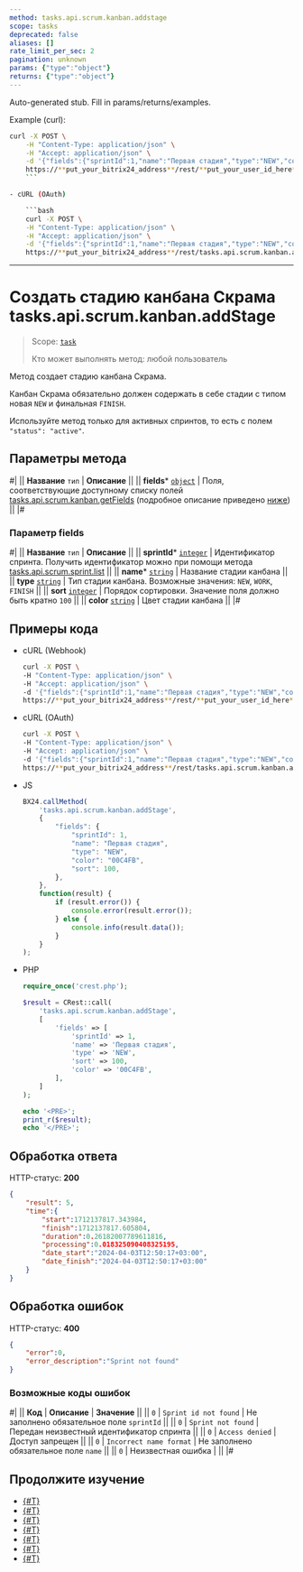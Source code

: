 ```yaml
---
method: tasks.api.scrum.kanban.addstage
scope: tasks
deprecated: false
aliases: []
rate_limit_per_sec: 2
pagination: unknown
params: {"type":"object"}
returns: {"type":"object"}
---
```


Auto-generated stub. Fill in params/returns/examples.

Example (curl):

```bash
curl -X POST \
    -H "Content-Type: application/json" \
    -H "Accept: application/json" \
    -d '{"fields":{"sprintId":1,"name":"Первая стадия","type":"NEW","color":"00C4FB","sort":100}}' \
    https://**put_your_bitrix24_address**/rest/**put_your_user_id_here**/**put_your_webhook_here**/tasks.api.scrum.kanban.addStage
    ```

- cURL (OAuth)

    ```bash
    curl -X POST \
    -H "Content-Type: application/json" \
    -H "Accept: application/json" \
    -d '{"fields":{"sprintId":1,"name":"Первая стадия","type":"NEW","color":"00C4FB","sort":100},"auth":"**put_access_token_here**"}' \
    https://**put_your_bitrix24_address**/rest/tasks.api.scrum.kanban.addStage
```

---

# Создать стадию канбана Скрама tasks.api.scrum.kanban.addStage

> Scope: [`task`](../../../scopes/permissions.md)
>
> Кто может выполнять метод: любой пользователь

Метод создает стадию канбана Скрама.

Канбан Скрама обязательно должен содержать в себе стадии с типом новая `NEW` и финальная `FINISH`.

Используйте метод только для активных спринтов, то есть с полем `"status": "active"`.

## Параметры метода



#|
|| **Название**
`тип` | **Описание** ||
|| **fields***
[`object`](../../../data-types.md) | Поля, соответствующие доступному списку полей [tasks.api.scrum.kanban.getFields](./tasks-api-scrum-kanban-get-fields.md) (подробное описание приведено [ниже](#parametr-fields)) ||
|#

### Параметр fields



#|
|| **Название**
`тип` | **Описание** ||
|| **sprintId***
[`integer`](../../../data-types.md) | Идентификатор спринта. Получить идентификатор можно при помощи метода [tasks.api.scrum.sprint.list](../sprint/tasks-api-scrum-sprint-list.md) ||
|| **name***
[`string`](../../../data-types.md) | Название стадии канбана ||
|| **type**
[`string`](../../../data-types.md) | Тип стадии канбана. Возможные значения: `NEW`, `WORK`, `FINISH` ||
|| **sort**
[`integer`](../../../data-types.md) | Порядок сортировки. Значение поля должно быть кратно `100` ||
|| **color**
[`string`](../../../data-types.md) | Цвет стадии канбана ||
|#

## Примеры кода





- cURL (Webhook)

    ```bash
    curl -X POST \
    -H "Content-Type: application/json" \
    -H "Accept: application/json" \
    -d '{"fields":{"sprintId":1,"name":"Первая стадия","type":"NEW","color":"00C4FB","sort":100}}' \
    https://**put_your_bitrix24_address**/rest/**put_your_user_id_here**/**put_your_webhook_here**/tasks.api.scrum.kanban.addStage
    ```

- cURL (OAuth)

    ```bash
    curl -X POST \
    -H "Content-Type: application/json" \
    -H "Accept: application/json" \
    -d '{"fields":{"sprintId":1,"name":"Первая стадия","type":"NEW","color":"00C4FB","sort":100},"auth":"**put_access_token_here**"}' \
    https://**put_your_bitrix24_address**/rest/tasks.api.scrum.kanban.addStage
    ```

- JS

    ```js
    BX24.callMethod(
        'tasks.api.scrum.kanban.addStage',
        {
            "fields": {
                "sprintId": 1,
                "name": "Первая стадия",
                "type": "NEW",
                "color": "00C4FB",
                "sort": 100,
            },
        },
        function(result) {
            if (result.error()) {
                console.error(result.error());
            } else {
                console.info(result.data());
            }
        }
    );
    ```

- PHP

    ```php
    require_once('crest.php');

    $result = CRest::call(
        'tasks.api.scrum.kanban.addStage',
        [
            'fields' => [
                'sprintId' => 1,
                'name' => 'Первая стадия',
                'type' => 'NEW',
                'sort' => 100,
                'color' => '00C4FB',
            ],
        ]
    );

    echo '<PRE>';
    print_r($result);
    echo '</PRE>';
    ```



## Обработка ответа

HTTP-статус: **200**

```json
{
    "result": 5,
    "time":{
        "start":1712137817.343984,
        "finish":1712137817.605804,
        "duration":0.26182007789611816,
        "processing":0.018325090408325195,
        "date_start":"2024-04-03T12:50:17+03:00",
        "date_finish":"2024-04-03T12:50:17+03:00"
    }
}
```

## Обработка ошибок

HTTP-статус: **400**

```json
{
    "error":0,
    "error_description":"Sprint not found"
}
```



### Возможные коды ошибок

#|
|| **Код** | **Описание** | **Значение** ||
|| `0` | `Sprint id not found` | Не заполнено обязательное поле `sprintId` ||
|| `0` | `Sprint not found` | Передан неизвестный идентификатор спринта ||
|| `0` | `Access denied` | Доступ запрещен ||
|| `0` | `Incorrect name format` | Не заполнено обязательное поле `name` ||
|| `0` | Неизвестная ошибка | ||
|#



## Продолжите изучение

- [{#T}](./index.md)
- [{#T}](./tasks-api-scrum-kanban-update-stage.md)
- [{#T}](./tasks-api-scrum-kanban-add-task.md)
- [{#T}](./tasks-api-scrum-kanban-delete-stage.md)
- [{#T}](./tasks-api-scrum-kanban-delete-task.md)
- [{#T}](./tasks-api-scrum-kanban-get-fields.md)
- [{#T}](./tasks-api-scrum-kanban-get-stages.md)

